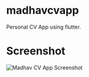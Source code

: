 # madhavcvapp

Personal CV App using flutter.

# Screenshot
![Madhav CV App Screenshot](https://lh3.googleusercontent.com/p2HZ_KmFloNEB3fBSgyDT7aqR5cFfdoFsebsADKby4T4VkY10I5kah478jjHEBW7X7ZnuBSyJoAHn15Tjc05Y9LYp7MqJY765amMrvhLv5VV7Z0jTRTemtK5c7WbYRETHcgU3uhSPnC4zGYVsZooLakKdwbwjeunzG60kaGmlsPny2s0P2cILxRyABnc6R_gi--y--o290BT8TmLYPrgWpUqCCxEOq_TVpg6UdxUf6oQ12-Q7rUgnfRbqwbCGbhuj8us8CLLm9BKO5SpPXHtZer6fjbMS85QhgmVdrG27Q-FPr7m3B3nOpVaMaJa9NTpnPc5JU4AJSTtb78HKZVWNo2IuJYe4l_Hd8EehI5Cvzttp4l2fRLTn3bjPaSV7LPJhf0zuzJbE2dz09hX_TdhwgSTvCLpDuw9Q_YrI3LJFlJWqDrcX6NtpuZajeDkw-qUl9dbKMS9aTs56rYQd0oWvz1v7Tvm4aKdhMx8woBtYyTS61dH9K5ubDEUwnvQj2ZtdcioCm2JKdriikED6qw_tiHtXd7WUm9sAQPdHd1e1wxl1qY82egF4owsZGWLQ7PEoQumbJkWlRNvj99FaGPPKlb9ZrJwXApNGOiJMeKOK4E2lMK5wOb6HIloUM-TsZ1vZHZvHcGyd3fNzXVAHoExXtmacoAJe0VTez7KDh2quKyqoXLmVHSOPx83_iOIKA=w313-h556-no)
